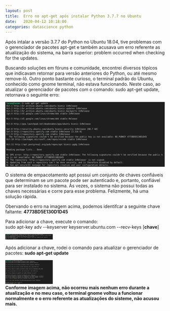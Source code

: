 ```yaml
---
layout: post
title:  Erro no apt-get após instalar Python 3.7.7 no Ubuntu
date:   2020-04-12 10:18:00
categories: datascience python
---
```



<p>Após intalar a versão 3.7.7 do Python no Ubuntu 18.04, tive problemas com o gerenciador de pacotes apt-get e também acusava um erro referente as atualização do sistema, na barra superior: problem occurred when checking for the updates.</p>

Buscando soluções em fóruns e comunidade, encontrei diversos tópícos que indicavam retornar para versão anteriores do Python, ou até mesmo remove-lô. Outro ponto bastante curioso, o terminal padrão do Ubuntu, conhecido como gnome terminal, não estava funcionando. Neste caso, ao atualizar o gerenciador de pacotes com o comando: sudo apt-get update, retornava o seguinte erro:


<p><img class="image-post" src="/assets/images/01.png"></p>

<p>O sistema de empacotamento apt possui um conjunto de chaves confiáveis ​​que determinam se um pacote pode ser autenticado e, portanto, confiável para ser instalado no sistema. Às vezes, o sistema não possui todas as chaves necessárias e corre para esse problema. Felizmente, há uma solução rápida.</p>
<p>Obervando o erro na imagem acima, podemos identifcar a seguinte chave faltante: <b>4773BD5E130D1D45</b></p>

<p>Para adicionar a chave, execute o comando:<br> sudo apt-key adv --keyserver keyserver.ubuntu.com --recv-keys [<b>chave</b>]</p>

<p><img class="image-post" src="/assets/images/02.png" width="150"></p>
Após adicionar a chave, rodei o comando para atualizar o gerenciador de pacotes:
<b>sudo apt-get update<br>

<p><img class="image-post" src="/assets/images/03.png" width="150"><br>
Conforme imagem acima, não ocorreu mais nenhum erro durante a atualização e no meu caso, o terminal gnome voltou a funcionar normalmente e o erro referente as atualizações do sisteme, não acusou mais.</p>